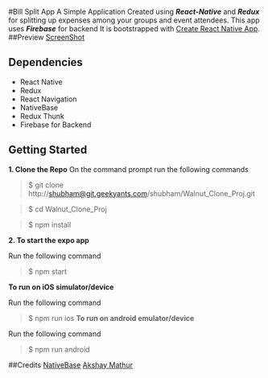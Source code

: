 #Bill Split App
A Simple Application Created using **_React-Native_** and **_Redux_** for splitting up expenses among your groups and event attendees. This app uses **_Firebase_** for backend
It is bootstrapped with [Create React Native App](https://github.com/react-community/create-react-native-app).
##Preview
[ScreenShot]("./screenshot/FinalPreview.gif)

## Dependencies
 * React Native
 * Redux
 * React Navigation
 * NativeBase
 * Redux Thunk
 * Firebase for Backend

## Getting Started
**1. Clone the Repo**
On the command prompt run the following commands

>$ git clone http://shubham@git.geekyants.com/shubham/Walnut_Clone_Proj.git

>$ cd Walnut_Clone_Proj

>$ npm install

**2. To start the expo app**

Run the following command

>$ npm start

**To run on iOS simulator/device**

Run the following command

>$ npm run ios
**To run on android emulator/device**

Run the following command

>$ npm run android

##Credits
[NativeBase](https://nativebase.io/)
[Akshay Mathur](http://git.geekyants.com/akshaym)